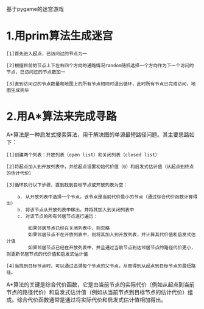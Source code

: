 基于pygame的迷宫游戏

# 1.用prim算法生成迷宫

    [1]首先进入起点，已访问过的节点为一

    [2]根据目前的节点上下左右四个方向的通路情况random随机选择一个方向作为下一个访问的节点，已访问过的节点数加一

    [3]直到访问过的节点数量和地图上的所有节点相同时退出循环，此时所有节点已完成访问，地图生成完毕
# 2.用A*算法来完成寻路
A*算法是一种启发式搜索算法，用于解决图的单源最短路径问题。其主要思路如下：

    [1]创建两个列表：开放列表（open list）和关闭列表（closed list）

    [2]将起点加入到开放列表中，并给起点设置初始代价值（0）和启发式估计值（从起点到终点的估计代价）

    [3]循环执行以下步骤，直到找到目标节点或开放列表为空： 

        a. 从开放列表中选择一个节点，该节点是当前代价最小的节点（通过综合代价函数计算得出）
        b. 将该节点从开放列表中移出，并将其加入到关闭列表中
        c. 对该节点的所有邻居节点进行遍历：

            如果邻居节点已经在关闭列表中，则忽略
            如果邻居节点不在开放列表中，则将其加入到开放列表，并计算其代价值和启发式估计值
            如果邻居节点已经在开放列表中，并且通过当前节点到达邻居节点的路径代价更小，则更新邻居节点的代价值和启发式估计值

    [4]当找到目标节点时，可以通过追溯每个节点的父节点，从而得到从起点到目标节点的最短路径。
    
A*算法的关键是综合代价函数，它是由当前节点的实际代价（例如从起点到当前节点的路径代价）和启发式估计值（例如从当前节点到目标节点的估计代价）组成。综合代价函数通常是通过将实际代价和启发式估计值相加得出。

